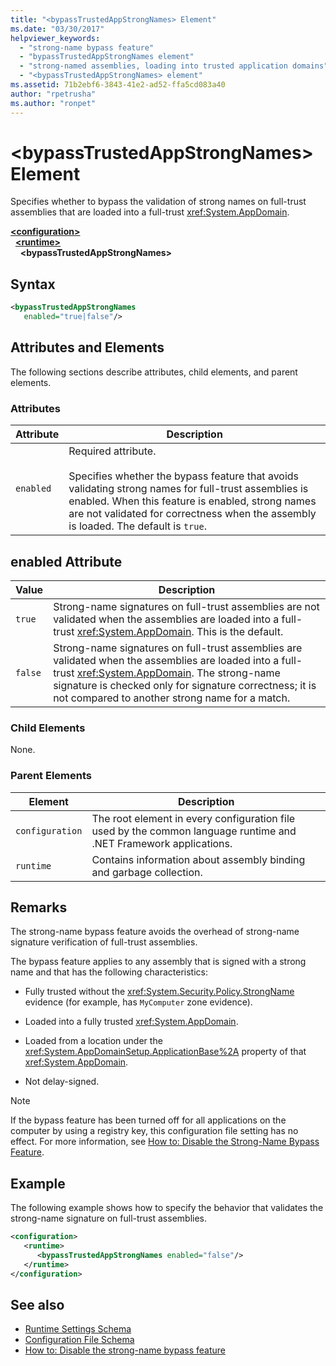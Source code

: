 ```yaml
---
title: "<bypassTrustedAppStrongNames> Element"
ms.date: "03/30/2017"
helpviewer_keywords:
  - "strong-name bypass feature"
  - "bypassTrustedAppStrongNames element"
  - "strong-named assemblies, loading into trusted application domains"
  - "<bypassTrustedAppStrongNames> element"
ms.assetid: 71b2ebf6-3843-41e2-ad52-ffa5cd083a40
author: "rpetrusha"
ms.author: "ronpet"
---
```

# \<bypassTrustedAppStrongNames> Element

Specifies whether to bypass the validation of strong names on full-trust assemblies that are loaded into a full-trust <xref:System.AppDomain>.

[**\<configuration>**](../configuration-element.md)\
&nbsp;&nbsp;[**\<runtime>**](runtime-element.md)\
&nbsp;&nbsp;&nbsp;&nbsp;**\<bypassTrustedAppStrongNames>**

## Syntax

```xml
<bypassTrustedAppStrongNames
   enabled="true|false"/>
```

## Attributes and Elements

The following sections describe attributes, child elements, and parent elements.

### Attributes

|Attribute|Description|
|---------------|-----------------|
|`enabled`|Required attribute.<br /><br /> Specifies whether the bypass feature that avoids validating strong names for full-trust assemblies is enabled. When this feature is enabled, strong names are not validated for correctness when the assembly is loaded. The default is `true`.|

## enabled Attribute

|Value|Description|
|-----------|-----------------|
|`true`|Strong-name signatures on full-trust assemblies are not validated when the assemblies are loaded into a full-trust <xref:System.AppDomain>. This is the default.|
|`false`|Strong-name signatures on full-trust assemblies are validated when the assemblies are loaded into a full-trust <xref:System.AppDomain>. The strong-name signature is checked only for signature correctness; it is not compared to another strong name for a match.|

### Child Elements

None.

### Parent Elements

|Element|Description|
|-------------|-----------------|
|`configuration`|The root element in every configuration file used by the common language runtime and .NET Framework applications.|
|`runtime`|Contains information about assembly binding and garbage collection.|

## Remarks

The strong-name bypass feature avoids the overhead of strong-name signature verification of full-trust assemblies.

The bypass feature applies to any assembly that is signed with a strong name and that has the following characteristics:

- Fully trusted without the <xref:System.Security.Policy.StrongName> evidence (for example, has `MyComputer` zone evidence).

- Loaded into a fully trusted <xref:System.AppDomain>.

- Loaded from a location under the <xref:System.AppDomainSetup.ApplicationBase%2A> property of that <xref:System.AppDomain>.

- Not delay-signed.

> [!NOTE]
> If the bypass feature has been turned off for all applications on the computer by using a registry key, this configuration file setting has no effect. For more information, see [How to: Disable the Strong-Name Bypass Feature](../../../app-domains/how-to-disable-the-strong-name-bypass-feature.md).

## Example

The following example shows how to specify the behavior that validates the strong-name signature on full-trust assemblies.

```xml
<configuration>
   <runtime>
      <bypassTrustedAppStrongNames enabled="false"/>
   </runtime>
</configuration>
```

## See also

- [Runtime Settings Schema](index.md)
- [Configuration File Schema](../index.md)
- [How to: Disable the strong-name bypass feature](../../../../standard/assembly/disable-strong-name-bypass-feature.md)
